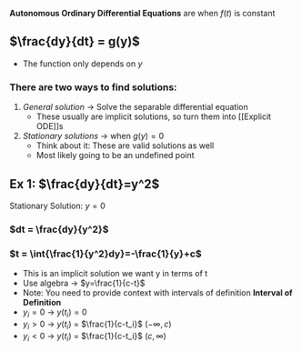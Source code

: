 **Autonomous Ordinary Differential Equations** are when $f(t)$ is constant
## $\frac{dy}{dt} = g(y)$
- The function only depends on $y$

### There are two ways to find solutions:
1. *General solution* → Solve the separable differential equation
	- These usually are implicit solutions, so turn them into [[Explicit ODE]]s
2. *Stationary solutions* → when $g(y)=0$
	- Think about it: These are valid solutions as well
	- Most likely going to be an undefined point

## Ex 1: $\frac{dy}{dt}=y^2$
Stationary Solution: $y=0$ 
### $dt = \frac{dy}{y^2}$
### $t = \int{\frac{1}{y^2}dy}=-\frac{1}{y}+c$
- This is an implicit solution we want y in terms of t
- Use algebra → $y=\frac{1}{c-t}$
- Note: You need to provide context with intervals of definition
**Interval of Definition**
- $y_i=0$ → $y(t_i) = 0$ 
- $y_i > 0$ → $y(t_i)$ = $\frac{1}{c-t_i}$ ($-\infty, c$)
- $y_i < 0$ → $y(t_i)$ = $\frac{1}{c-t_i}$ ($c, \infty$)